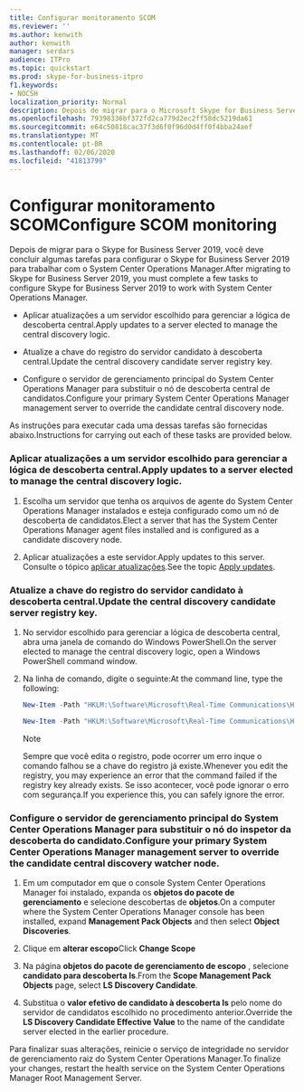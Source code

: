 ```yaml
---
title: Configurar monitoramento SCOM
ms.reviewer: ''
ms.author: kenwith
author: kenwith
manager: serdars
audience: ITPro
ms.topic: quickstart
ms.prod: skype-for-business-itpro
f1.keywords:
- NOCSH
localization_priority: Normal
description: Depois de migrar para o Microsoft Skype for Business Server 2019, você deve concluir algumas tarefas para configurar o Skype for Business Server 2019 para trabalhar com o System Center Operations Manager.
ms.openlocfilehash: 79398336bf372fd2ca779d2ec2ff58dc5219da61
ms.sourcegitcommit: e64c50818cac37f3d6f0f96d0d4ff0f4bba24aef
ms.translationtype: MT
ms.contentlocale: pt-BR
ms.lasthandoff: 02/06/2020
ms.locfileid: "41813799"
---
```

# <a name="configure-scom-monitoring"></a><span data-ttu-id="96df9-103">Configurar monitoramento SCOM</span><span class="sxs-lookup"><span data-stu-id="96df9-103">Configure SCOM monitoring</span></span>

<span data-ttu-id="96df9-104">Depois de migrar para o Skype for Business Server 2019, você deve concluir algumas tarefas para configurar o Skype for Business Server 2019 para trabalhar com o System Center Operations Manager.</span><span class="sxs-lookup"><span data-stu-id="96df9-104">After migrating to Skype for Business Server 2019, you must complete a few tasks to configure Skype for Business Server 2019 to work with System Center Operations Manager.</span></span>
  
- <span data-ttu-id="96df9-105">Aplicar atualizações a um servidor escolhido para gerenciar a lógica de descoberta central.</span><span class="sxs-lookup"><span data-stu-id="96df9-105">Apply updates to a server elected to manage the central discovery logic.</span></span>
    
- <span data-ttu-id="96df9-106">Atualize a chave do registro do servidor candidato à descoberta central.</span><span class="sxs-lookup"><span data-stu-id="96df9-106">Update the central discovery candidate server registry key.</span></span>
    
- <span data-ttu-id="96df9-107">Configure o servidor de gerenciamento principal do System Center Operations Manager para substituir o nó de descoberta central de candidatos.</span><span class="sxs-lookup"><span data-stu-id="96df9-107">Configure your primary System Center Operations Manager management server to override the candidate central discovery node.</span></span>
    
<span data-ttu-id="96df9-108">As instruções para executar cada uma dessas tarefas são fornecidas abaixo.</span><span class="sxs-lookup"><span data-stu-id="96df9-108">Instructions for carrying out each of these tasks are provided below.</span></span>
  
### <a name="apply-updates-to-a-server-elected-to-manage-the-central-discovery-logic"></a><span data-ttu-id="96df9-109">Aplicar atualizações a um servidor escolhido para gerenciar a lógica de descoberta central.</span><span class="sxs-lookup"><span data-stu-id="96df9-109">Apply updates to a server elected to manage the central discovery logic.</span></span>

1. <span data-ttu-id="96df9-110">Escolha um servidor que tenha os arquivos de agente do System Center Operations Manager instalados e esteja configurado como um nó de descoberta de candidatos.</span><span class="sxs-lookup"><span data-stu-id="96df9-110">Elect a server that has the System Center Operations Manager agent files installed and is configured as a candidate discovery node.</span></span> 
    
2. <span data-ttu-id="96df9-111">Aplicar atualizações a este servidor.</span><span class="sxs-lookup"><span data-stu-id="96df9-111">Apply updates to this server.</span></span> <span data-ttu-id="96df9-112">Consulte o tópico [aplicar atualizações](apply-updates.md).</span><span class="sxs-lookup"><span data-stu-id="96df9-112">See the topic [Apply updates](apply-updates.md).</span></span>
    
### <a name="update-the-central-discovery-candidate-server-registry-key"></a><span data-ttu-id="96df9-113">Atualize a chave do registro do servidor candidato à descoberta central.</span><span class="sxs-lookup"><span data-stu-id="96df9-113">Update the central discovery candidate server registry key.</span></span>

1. <span data-ttu-id="96df9-114">No servidor escolhido para gerenciar a lógica de descoberta central, abra uma janela de comando do Windows PowerShell.</span><span class="sxs-lookup"><span data-stu-id="96df9-114">On the server elected to manage the central discovery logic, open a Windows PowerShell command window.</span></span> 
    
2. <span data-ttu-id="96df9-115">Na linha de comando, digite o seguinte:</span><span class="sxs-lookup"><span data-stu-id="96df9-115">At the command line, type the following:</span></span>
    
   ```PowerShell
   New-Item -Path "HKLM:\Software\Microsoft\Real-Time Communications\Health"
   ```

   ```PowerShell
   New-Item -Path "HKLM:\Software\Microsoft\Real-Time Communications\Health\CentralDiscoveryCandidate"
   ```

    > [!NOTE]
    > <span data-ttu-id="96df9-116">Sempre que você edita o registro, pode ocorrer um erro inque o comando falhou se a chave do registro já existe.</span><span class="sxs-lookup"><span data-stu-id="96df9-116">Whenever you edit the registry, you may experience an error that the command failed if the registry key already exists.</span></span> <span data-ttu-id="96df9-117">Se isso acontecer, você pode ignorar o erro com segurança.</span><span class="sxs-lookup"><span data-stu-id="96df9-117">If you experience this, you can safely ignore the error.</span></span> 
  
### <a name="configure-your-primary-system-center-operations-manager-management-server-to-override-the-candidate-central-discovery-watcher-node"></a><span data-ttu-id="96df9-118">Configure o servidor de gerenciamento principal do System Center Operations Manager para substituir o nó do inspetor da descoberta do candidato.</span><span class="sxs-lookup"><span data-stu-id="96df9-118">Configure your primary System Center Operations Manager management server to override the candidate central discovery watcher node.</span></span>

1. <span data-ttu-id="96df9-119">Em um computador em que o console System Center Operations Manager foi instalado, expanda os **objetos do pacote de gerenciamento** e selecione descobertas de **objetos**.</span><span class="sxs-lookup"><span data-stu-id="96df9-119">On a computer where the System Center Operations Manager console has been installed, expand **Management Pack Objects** and then select **Object Discoveries**.</span></span>
    
2. <span data-ttu-id="96df9-120">Clique em **alterar escopo**</span><span class="sxs-lookup"><span data-stu-id="96df9-120">Click **Change Scope**</span></span>
    
3. <span data-ttu-id="96df9-121">Na página **objetos do pacote de gerenciamento de escopo** , selecione **candidato para descoberta ls**.</span><span class="sxs-lookup"><span data-stu-id="96df9-121">From the **Scope Management Pack Objects** page, select **LS Discovery Candidate**.</span></span>
    
4. <span data-ttu-id="96df9-122">Substitua o **valor efetivo de candidato à descoberta ls** pelo nome do servidor de candidatos escolhido no procedimento anterior.</span><span class="sxs-lookup"><span data-stu-id="96df9-122">Override the **LS Discovery Candidate Effective Value** to the name of the candidate server elected in the earlier procedure.</span></span> 
    
<span data-ttu-id="96df9-123">Para finalizar suas alterações, reinicie o serviço de integridade no servidor de gerenciamento raiz do System Center Operations Manager.</span><span class="sxs-lookup"><span data-stu-id="96df9-123">To finalize your changes, restart the health service on the System Center Operations Manager Root Management Server.</span></span>
  

